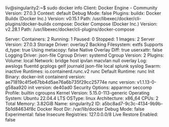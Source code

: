 
liv@singularity2:~$ sudo docker info
Client: Docker Engine - Community
 Version:    27.0.3
 Context:    default
 Debug Mode: false
 Plugins:
  buildx: Docker Buildx (Docker Inc.)
    Version:  v0.15.1
    Path:     /usr/libexec/docker/cli-plugins/docker-buildx
  compose: Docker Compose (Docker Inc.)
    Version:  v2.28.1
    Path:     /usr/libexec/docker/cli-plugins/docker-compose

Server:
 Containers: 2
  Running: 1
  Paused: 0
  Stopped: 1
 Images: 2
 Server Version: 27.0.3
 Storage Driver: overlay2
  Backing Filesystem: extfs
  Supports d_type: true
  Using metacopy: false
  Native Overlay Diff: true
  userxattr: false
 Logging Driver: json-file
 Cgroup Driver: systemd
 Cgroup Version: 2
 Plugins:
  Volume: local
  Network: bridge host ipvlan macvlan null overlay
  Log: awslogs fluentd gcplogs gelf journald json-file local splunk syslog
 Swarm: inactive
 Runtimes: io.containerd.runc.v2 runc
 Default Runtime: runc
 Init Binary: docker-init
 containerd version: ae71819c4f5e67bb4d5ae76a6b735f29cc25774e
 runc version: v1.1.13-0-g58aa920
 init version: de40ad0
 Security Options:
  apparmor
  seccomp
   Profile: builtin
  cgroupns
 Kernel Version: 5.15.0-113-generic
 Operating System: Ubuntu 22.04.4 LTS
 OSType: linux
 Architecture: x86_64
 CPUs: 2
 Total Memory: 3.82GiB
 Name: singularity2
 ID: a5bc8ad7-9c3c-4134-9b9b-5b1d84634f8c
 Docker Root Dir: /var/lib/docker
 Debug Mode: false
 Experimental: false
 Insecure Registries:
  127.0.0.0/8
 Live Restore Enabled: false